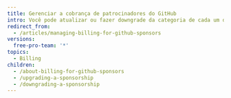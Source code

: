 ```yaml
---
title: Gerenciar a cobrança de patrocinadores do GitHub
intro: Você pode atualizar ou fazer downgrade da categoria de cada um de seus patrocinadores.
redirect_from:
  - /articles/managing-billing-for-github-sponsors
versions:
  free-pro-team: '*'
topics:
  - Billing
children:
  - /about-billing-for-github-sponsors
  - /upgrading-a-sponsorship
  - /downgrading-a-sponsorship
---
```


